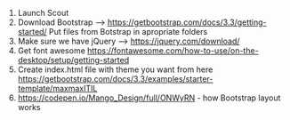 1. Launch Scout
2. Download Bootstrap --> https://getbootstrap.com/docs/3.3/getting-started/
   Put files from Botstrap in apropriate folders
3. Make sure we have jQuery --> https://jquery.com/download/
4. Get font awesome https://fontawesome.com/how-to-use/on-the-desktop/setup/getting-started
5. Create index.html file with theme you want from here https://getbootstrap.com/docs/3.3/examples/starter-template/maxmaxITIL
6. https://codepen.io/Mango_Design/full/ONWyRN - how Bootstrap layout works